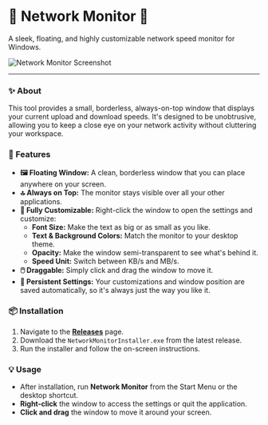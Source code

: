 # 🚀 Network Monitor 🚀

A sleek, floating, and highly customizable network speed monitor for Windows.

![Network Monitor Screenshot](https://i.imgur.com/YOUR_SCREENSHOT_URL.png)  <!-- You can replace this with a real screenshot later -->

---

### ✨ About

This tool provides a small, borderless, always-on-top window that displays your current upload and download speeds. It's designed to be unobtrusive, allowing you to keep a close eye on your network activity without cluttering your workspace.

### 🌟 Features

-   **🖼️ Floating Window:** A clean, borderless window that you can place anywhere on your screen.
-   **🔝 Always on Top:** The monitor stays visible over all your other applications.
-   **🎨 Fully Customizable:** Right-click the window to open the settings and customize:
    -   **Font Size:** Make the text as big or as small as you like.
    -   **Text & Background Colors:** Match the monitor to your desktop theme.
    -   **Opacity:** Make the window semi-transparent to see what's behind it.
    -   **Speed Unit:** Switch between KB/s and MB/s.
-   **🖱️ Draggable:** Simply click and drag the window to move it.
-   **💾 Persistent Settings:** Your customizations and window position are saved automatically, so it's always just the way you like it.

### 📦 Installation

1.  Navigate to the [**Releases**](https://github.com/essopsp/NetworkMonitor/releases) page.
2.  Download the `NetworkMonitorInstaller.exe` from the latest release.
3.  Run the installer and follow the on-screen instructions.

### 💡 Usage

-   After installation, run **Network Monitor** from the Start Menu or the desktop shortcut.
-   **Right-click** the window to access the settings or quit the application.
-   **Click and drag** the window to move it around your screen.